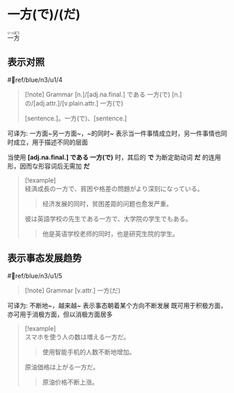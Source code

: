 # 一方(で)/(だ)

<ruby>一方<rt>いっぽう</rt></ruby>

## 表示对照

 #📖ref/blue/n3/u1/4  

> [!note] Grammar
> [n.]/[adj.na.final.] である 一方(で)
> [n.]の/[adj.attr.]/[v.plain.attr.] 一方(で)
> 
> [sentence.]。一方(で)、[sentence.]

可译为: 一方面~另一方面~，~的同时~
表示当一件事情成立时，另一件事情也同时成立，用于描述不同的层面

当使用 **[adj.na.final.] である 一方(で)** 时，其后的 **で** 为断定助动词 **だ** 的连用形，因而な形容词后无需加 **だ**

> [!example]  
> 経済成長の一方で、貧困や格差の問題がより深刻になっている。  
> > 经济发展的同时，贫困差距的问题也愈发严重。  
>
> 彼は英語学校の先生である一方で、大学院の学生でもある。  
> > 他是英语学校老师的同时，也是研究生院的学生。  
>

## 表示事态发展趋势

 #📖ref/blue/n3/u1/5

> [!note] Grammar
> [v.attr.] 一方(だ)

可译为: 不断地~，越来越~
表示事态朝着某个方向不断发展
既可用于积极方面，亦可用于消极方面，但以消极方面居多

> [!example]  
> スマホを使う人の数は増える一方だ。  
> > 使用智能手机的人数不断地增加。  
>
> 原油価格は上がる一方だ。  
> > 原油价格不断上涨。  
